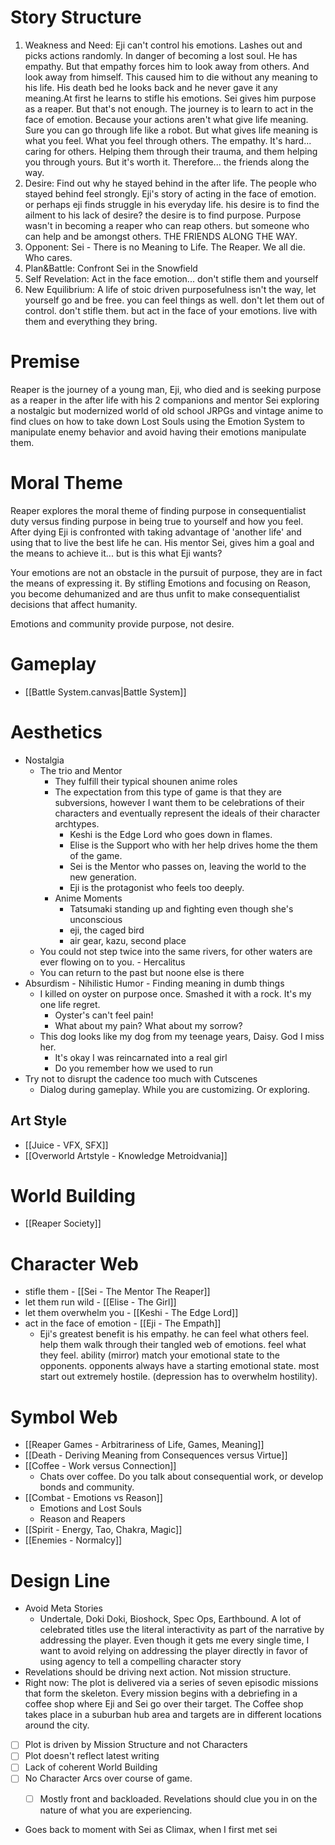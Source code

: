 # Story Structure
1. Weakness and Need: Eji can't control his emotions. Lashes out and picks actions randomly. In danger of becoming a lost soul. He has empathy. But that empathy forces him to look away from others. And look away from himself. This caused him to die without any meaning to his life. His death bed he looks back and he never gave it any meaning.At first he learns to stifle his emotions. Sei gives him purpose as a reaper. But that's not enough. The journey is to learn to act in the face of emotion. Because your actions aren't what give life meaning. Sure you can go through life like a robot. But what gives life meaning is what you feel. What you feel through others. The empathy. It's hard... caring for others. Helping them through their trauma, and them helping you through yours. But it's worth it. Therefore... the friends along the way.
2. Desire: Find out why he stayed behind in the after life. The people who stayed behind feel strongly. Eji's story of acting in the face of emotion. or perhaps eji finds struggle in his everyday life. his desire is to find the ailment to his lack of desire? the desire is to find purpose. Purpose wasn't in becoming a reaper who can reap others. but someone who can help and be amongst others. THE FRIENDS ALONG THE WAY.
3. Opponent: Sei - There is no Meaning to Life. The Reaper. We all die. Who cares. 
4. Plan&Battle: Confront Sei in the Snowfield
5. Self Revelation:  Act in the face emotion... don't stifle them and yourself
6. New Equilibrium: A life of stoic driven purposefulness isn't the way, let yourself go and be free. you can feel things as well. don't let them out of control. don't stifle them. but act in the face of your emotions. live with them and everything they bring. 

# Premise
Reaper is the journey of a young man, Eji, who died and is seeking purpose as a reaper in the after life with his 2 companions and mentor Sei exploring a nostalgic but modernized world of old school JRPGs and vintage anime to find clues on how to take down Lost Souls using the Emotion System to manipulate enemy behavior and avoid having their emotions manipulate them. 

# Moral Theme
Reaper explores the moral theme of finding purpose in consequentialist duty versus finding purpose in being true to yourself and how you feel. After dying Eji is confronted with taking advantage of 'another life' and using that to live the best life he can. His mentor Sei, gives him a goal and the means to achieve it... but is this what Eji wants?

Your emotions are not an obstacle in the pursuit of purpose, they are in fact the means of expressing it. By stifling Emotions and focusing on Reason, you become dehumanized and are thus unfit to make consequentialist decisions that affect humanity. 

Emotions and community provide purpose, not desire.

# Gameplay
- [[Battle System.canvas|Battle System]]

# Aesthetics 
- Nostalgia
	- The trio and Mentor
		- They fulfill their typical shounen anime roles
		- The expectation from this type of game is that they are subversions, however I want them to be celebrations of their characters and eventually represent the ideals of their character archtypes. 
			- Keshi is the Edge Lord who goes down in flames. 
			- Elise is the Support who with her help drives home the them of the game.
			- Sei is the Mentor who passes on, leaving the world to the new generation.
			- Eji is the protagonist who feels too deeply.
		- Anime Moments
			- Tatsumaki standing up and fighting even though she's unconscious
			- eji, the caged bird
			- air gear, kazu, second place 
	- You could not step twice into the same rivers, for other waters are ever flowing on to you. - Hercalitus
	- You can return to the past but noone else is there
- Absurdism - Nihilistic Humor - Finding meaning in dumb things
	- I killed on oyster on purpose once. Smashed it with a rock. It's my one life regret.
		- Oyster's can't feel pain!
		- What about my pain? What about my sorrow?
	- This dog looks like my dog from my teenage years, Daisy. God I miss her.
		- It's okay I was reincarnated into a real girl
		- Do you remember how we used to run
- Try not to disrupt the cadence too much with Cutscenes
	- Dialog during gameplay. While you are customizing. Or exploring. 
## Art Style
- [[Juice - VFX, SFX]]
- [[Overworld Artstyle - Knowledge Metroidvania]]

# World Building
- [[Reaper Society]]

# Character Web
- stifle them - [[Sei - The Mentor The Reaper]] 
- let them run wild - [[Elise - The Girl]]
- let them overwhelm you - [[Keshi - The Edge Lord]]
- act in the face of emotion - [[Eji - The Empath]]
	- Eji's greatest benefit is his empathy. he can feel what others feel. help them walk through their tangled web of emotions. feel what they feel. ability (mirror) match your emotional state to the opponents. opponents always have a starting emotional state. most start out extremely hostile. (depression has to overwhelm hostility). 
# Symbol Web
- [[Reaper Games - Arbitrariness of Life, Games, Meaning]]
- [[Death - Deriving Meaning from Consequences versus Virtue]]
- [[Coffee - Work versus Connection]]
	- Chats over coffee. Do you talk about consequential work, or develop bonds and community. 
- [[Combat - Emotions vs Reason]]
	- Emotions and Lost Souls
	- Reason and Reapers
- [[Spirit - Energy, Tao, Chakra, Magic]]
- [[Enemies - Normalcy]]

# Design Line 
- Avoid Meta Stories
	- Undertale, Doki Doki, Bioshock, Spec Ops, Earthbound. A lot of celebrated titles use the literal interactivity as part of the narrative by addressing the player. Even though it gets me every single time, I want to avoid relying on addressing the player directly in favor of using agency to tell a compelling character story
- Revelations should be driving next action. Not mission structure. 
- Right now: The plot is delivered via a series of seven episodic missions that form the skeleton. Every mission begins with a debriefing in a coffee shop where Eji and Sei go over their target. The Coffee shop takes place in a suburban hub area and targets are in different locations around the city. 
- [ ] Plot is driven by Mission Structure and not Characters
- [ ] Plot doesn't reflect latest writing
- [ ] Lack of coherent World Building
- [ ] No Character Arcs over course of game. 
	- [ ] Mostly front and backloaded. Revelations should clue you in on the nature of what you are experiencing.



- Goes back to moment with Sei as Climax, when I first met sei










